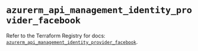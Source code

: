 # `azurerm_api_management_identity_provider_facebook`

Refer to the Terraform Registry for docs: [`azurerm_api_management_identity_provider_facebook`](https://registry.terraform.io/providers/hashicorp/azurerm/4.31.0/docs/resources/api_management_identity_provider_facebook).
